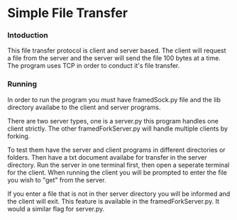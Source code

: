 # Simple File Transfer

### Intoduction

This file transfer protocol is client and server based. The client will request a file from the server and the server will send the file 100 bytes at a time. The program uses TCP in order to conduct it's file transfer.

### Running
In order to run the program you must have framedSock.py file and the lib directory availabe to the client and server programs.

There are two server types, one is a server.py this program handles one client strictly. The other framedForkServer.py will handle multiple clients by forking.

To test them have the server and client programs in different directories or folders. Then have a txt document availabe for transfer in the server directory. Run the server in one terminal first, then open a seperate terminal for the client. When running the client you will be prompted to enter the file you wish to "get" from the server.

If you enter a file that is not in ther server directory you will be informed and the client will exit. This feature is available in the framedForkServer.py. It would a similar flag for server.py.
